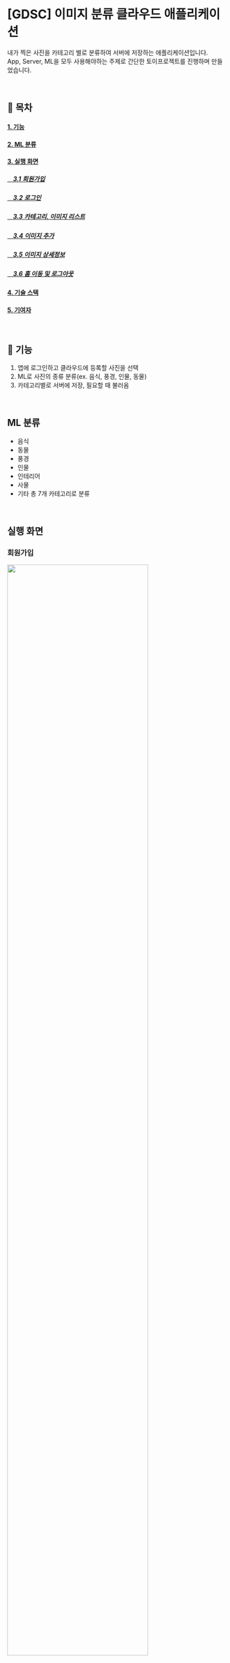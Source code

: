 # [GDSC] 이미지 분류 클라우드 애플리케이션

내가 찍은 사진을 카테고리 별로 분류하여 서버에 저장하는 애플리케이션입니다.<br>
App, Server, ML을 모두 사용해야하는 주제로 간단한 토이프로젝트를 진행하며 만들었습니다.

<br>

## 📝 목차
#### [1. 기능](#기능)
#### [2. ML 분류](#ML-분류)
#### [3. 실행 화면](#실행-화면)
##### [&nbsp;&nbsp;&nbsp;&nbsp;3.1 회원가입](#회원가입)
##### [&nbsp;&nbsp;&nbsp;&nbsp;3.2 로그인](#로그인)
##### [&nbsp;&nbsp;&nbsp;&nbsp;3.3 카테고리, 이미지 리스트](#카테고리-이미지-리스트)
##### [&nbsp;&nbsp;&nbsp;&nbsp;3.4 이미지 추가](#이미지-추가)
##### [&nbsp;&nbsp;&nbsp;&nbsp;3.5 이미지 상세정보](#이미지-상세정보)
##### [&nbsp;&nbsp;&nbsp;&nbsp;3.6 홈 이동 및 로그아웃](#홈-이동-및-로그아웃)
#### [4. 기술 스택](#기술-스택)
#### [5. 기여자](#기여자)

<br>

## 🎈 기능
1. 앱에 로그인하고 클라우드에 등록할 사진을 선택
2. ML로 사진의 종류 분류(ex. 음식, 풍경, 인물, 동물)
3. 카테고리별로 서버에 저장, 필요할 때 불러옴

<br>

## ML 분류
- 음식
- 동물
- 풍경
- 인물
- 인테리어
- 사물
- 기타
총 7개 카테고리로 분류

<br>

## 실행 화면
### 회원가입
<img width="80%" src="https://user-images.githubusercontent.com/64102831/227734973-fec0c855-7055-447a-ba07-25add0cc16bc.gif"/><br>회원가입 성공<br>
<img width="80%" src="https://user-images.githubusercontent.com/64102831/227734975-5d98fcdc-6736-42e6-80b9-3b114336874f.gif"/><br>회원가입 실패 - 아이디 중복<br>
<img width="80%" src="https://user-images.githubusercontent.com/64102831/227734977-c2966c69-b4c1-4975-849a-b6a1ddd575f5.gif"/><br>회원가입 실패 - 아이디 패스워드 불일치<br>
### 로그인
<img width="80%" src="https://user-images.githubusercontent.com/64102831/227734979-6d7c12f2-00de-433b-9a63-88dfdd2926a2.gif"/><br>로그인 성공<br>
<img width="80%" src="https://user-images.githubusercontent.com/64102831/227734963-042e096a-57e2-44c6-87f3-e3591cf63511.gif"/><br>로그인 실패<br>
### 카테고리, 이미지 리스트
<img width="80%" src="https://user-images.githubusercontent.com/64102831/227734971-c60494b8-284c-4698-8e64-9791ef20d67e.gif"/><br>이미지 스크롤 페이지<br>
### 이미지 추가
<img width="80%" src="https://user-images.githubusercontent.com/64102831/227734967-547bf9dc-0f16-4631-b7ce-57e21071791f.gif"/><br>앨범에서 저장<br>
<img width="80%" src="https://user-images.githubusercontent.com/64102831/227734968-e68456cf-0790-46b7-91a0-cb3712604d67.gif"/><br>카메라에서 저장<br>
### 이미지 상세정보
<img width="80%" src="https://user-images.githubusercontent.com/64102831/227734965-549bf15a-630d-4b9e-bedd-83d6da1e0514.gif"/><br>상세정보 조회<br>
<img width="80%" src="https://user-images.githubusercontent.com/64102831/227734970-2c5eb27e-a429-4499-b742-2a7e054fe547.gif"/><br>카테고리 변경<br>
<img width="80%" src="https://user-images.githubusercontent.com/64102831/227734964-f710611c-c339-49d2-a724-e152613c1959.gif"/><br>사진 삭제<br>
### 홈 이동 및 로그아웃
<img width="80%" src="https://user-images.githubusercontent.com/64102831/227734972-2818c540-59f3-4df1-be95-0afe9424d366.gif"/><br>앱 상단바<br>

<br>

## 🛠 기술 스택
- FE
  - Flutter
- BE
  - Spring Boot
- ML
  - Tensorflow
  - TFlite

<br>

## 😁 기여자
- [권하준 / App](https://github.com/haZuny)
- [이건희 / Server](https://github.com/GeonHui2)
- 손민기 / ML

## ❤ 느낀점
- 앱 안에 TFLITE 파일을 처음으로 넣어봤습니다. 딥러닝 모델을 이식하고, 사용하면서 이미지 전처리 과정에 대해 간략하게 공부할 수 있었습니다.
- 백엔드와 협업하여 스크롤 기능을 구현해봤습니다. 요즘 앱에서 많이 쓰는 스크롤 기능이 어떤 식으로 작동하는지 알 수 있었습니다.

